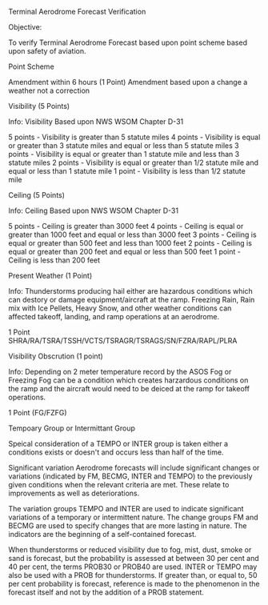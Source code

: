 Terminal Aerodrome Forecast Verification 


Objective:

To verify Terminal Aerodrome Forecast based upon point scheme based upon safety of aviation.  

Point Scheme

Amendment within 6 hours (1 Point)
Amendment based upon a change a weather not a correction 

Visibility (5 Points)

Info: Visibility Based upon NWS WSOM Chapter D-31 

5 points - Visibility is greater than 5 statute miles
4 points - Visibility is equal or greater than 3 statute miles and equal or less than 5 statute miles
3 points - Visibility is equal or greater than 1 statute mile and less than 3 statute miles
2 points - Visibility is equal or greater than 1/2 statute mile and equal or less than 1 statute mile
1 point - Visibility is less than 1/2 statute mile

Ceiling (5 Points) 

Info: Ceiling Based upon NWS WSOM Chapter D-31 

5 points - Ceiling is greater than 3000 feet
4 points - Ceiling is equal or greater than 1000 feet and equal or less than 3000 feet
3 points - Ceiling is equal or greater than 500 feet and less than 1000 feet
2 points - Ceiling is equal or greater than 200 feet and equal or less than 500 feet
1 point - Ceiling is less than 200 feet 

Present Weather (1 Point)

Info: Thunderstorms producing hail either are hazardous conditions which can destory or damage equipment/aircraft at the ramp. Freezing Rain, Rain mix with Ice Pellets, Heavy Snow, and other weather conditions can affected takeoff, landing, and ramp operations at an aerodrome. 

1 Point SHRA/RA/TSRA/TSSH/VCTS/TSRAGR/TSRAGS/SN/FZRA/RAPL/PLRA 

Visibility Obscrution (1 point)

Info: Depending on 2 meter temperature record by the ASOS Fog or Freezing Fog can be a condition which creates harzardous conditions on the ramp and the aircraft would need to be deiced at the ramp for takeoff operations. 

1 Point (FG/FZFG) 

Tempoary Group or Intermittant Group 

Speical consideration of a TEMPO or INTER group is taken either a conditions exists or doesn't and occurs less than half of the time.  

Significant variation
Aerodrome forecasts will include significant changes or variations (indicated by FM, BECMG, INTER and TEMPO) to the previously given conditions when the relevant criteria are met. These relate to improvements as well as deteriorations.

The variation groups TEMPO and INTER are used to indicate significant variations of a temporary or intermittent nature. The change groups FM and BECMG are used to specify changes that are more lasting in nature. The indicators are the beginning of a self-contained forecast.

When thunderstorms or reduced visibility due to fog, mist, dust, smoke or sand is forecast, but the probability is assessed at between 30 per cent and 40 per cent, the terms PROB30 or PROB40 are used. INTER or TEMPO may also be used with a PROB for thunderstorms. If greater than, or equal to, 50 per cent probability is forecast, reference is made to the phenomenon in the forecast itself and not by the addition of a PROB statement.

